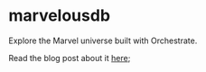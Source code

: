 marvelousdb
===========

Explore the Marvel universe built with Orchestrate.

Read the blog post about it [here](http://orchestrate.io/blog/2014/04/07/explore-the-marvel-universe-with-orchestrate/);
